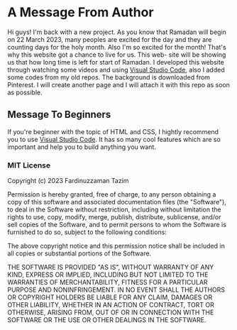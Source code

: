 <h1>A Message From Author</h1>

<p>Hi guys! I'm back with a new project. As you know that Ramadan will begin on 22 March 2023, many peoples are excited for the day and 
they are counting days for the holy month. Also I'm so excited for the month! That's why this website got a chance to live for us. This web-
site will be showing us that how long time is left for start of Ramadan. I developed this website through watching some videos and using 
<a href="https://code.visualstudio.com/">Visual Studio Code</a>, also I added some codes from my old repos. The background is downloaded from Pinterest.
I will create another page and I will attach it with this repo as soon as possible.</p>

<h2>Message To Beginners</h2>
<p2>If you're beginner with the topic of HTML and CSS, I hightly recommend you to use <a href="https://code.visualstudio.com/">Visual Studio Code</a>.
It has so many cool features which are so important and help you to build anything you want.</p2>

<h3>MIT License</h3>

<p3>Copyright (c) 2023 Fardinuzzaman Tazim

Permission is hereby granted, free of charge, to any person obtaining a copy
of this software and associated documentation files (the "Software"), to deal
in the Software without restriction, including without limitation the rights
to use, copy, modify, merge, publish, distribute, sublicense, and/or sell
copies of the Software, and to permit persons to whom the Software is
furnished to do so, subject to the following conditions:

The above copyright notice and this permission notice shall be included in all
copies or substantial portions of the Software.

THE SOFTWARE IS PROVIDED "AS IS", WITHOUT WARRANTY OF ANY KIND, EXPRESS OR
IMPLIED, INCLUDING BUT NOT LIMITED TO THE WARRANTIES OF MERCHANTABILITY,
FITNESS FOR A PARTICULAR PURPOSE AND NONINFRINGEMENT. IN NO EVENT SHALL THE
AUTHORS OR COPYRIGHT HOLDERS BE LIABLE FOR ANY CLAIM, DAMAGES OR OTHER
LIABILITY, WHETHER IN AN ACTION OF CONTRACT, TORT OR OTHERWISE, ARISING FROM,
OUT OF OR IN CONNECTION WITH THE SOFTWARE OR THE USE OR OTHER DEALINGS IN THE
SOFTWARE.</p3>

